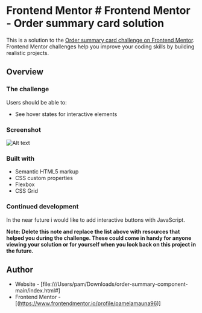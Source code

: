 # Frontend Mentor # Frontend Mentor - Order summary card solution

This is a solution to the [Order summary card challenge on Frontend Mentor](https://www.frontendmentor.io/challenges/order-summary-component-QlPmajDUj). Frontend Mentor challenges help you improve your coding skills by building realistic projects. 

## Overview

### The challenge

Users should be able to:

- See hover states for interactive elements

### Screenshot
![Alt text](/Desktop/path/to/orderSum.png?raw=true )

### Built with

- Semantic HTML5 markup
- CSS custom properties
- Flexbox
- CSS Grid

### Continued development

In the near future i would like to add interactive buttons with JavaScript.

**Note: Delete this note and replace the list above with resources that helped you during the challenge. These could come in handy for anyone viewing your solution or for yourself when you look back on this project in the future.**

## Author

- Website - [file:///Users/pam/Downloads/order-summary-component-main/index.html#] 
- Frontend Mentor - [(https://www.frontendmentor.io/profile/pamelamauna96)]
